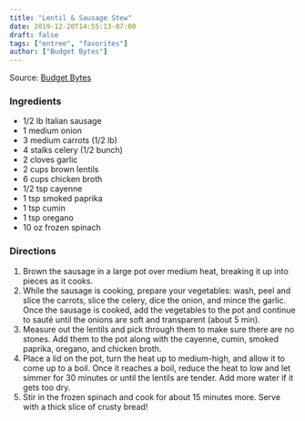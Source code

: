 ```yaml
---
title: "Lentil & Sausage Stew"
date: 2019-12-20T14:55:13-07:00
draft: false
tags: ["entree", "favorites"]
author: ["Budget Bytes"]
---
```


Source: [Budget Bytes](https://www.budgetbytes.com/lentil-sausage-stew/)

### Ingredients
- 1/2 lb Italian sausage
- 1 medium onion
- 3 medium carrots (1/2 lb)
- 4 stalks celery (1/2 bunch)
- 2 cloves garlic 
- 2 cups brown lentils
- 6 cups chicken broth
- 1/2 tsp cayenne
- 1 tsp smoked paprika
- 1 tsp cumin
- 1 tsp oregano
- 10 oz frozen spinach

### Directions
1. Brown the sausage in a large pot over medium heat, breaking it up into pieces as it cooks.
1. While the sausage is cooking, prepare your vegetables: wash, peel and slice the carrots, slice the celery, dice the onion, and mince the garlic. Once the sausage is cooked, add the vegetables to the pot and continue to sauté until the onions are soft and transparent (about 5 min).
1. Measure out the lentils and pick through them to make sure there are no stones. Add them to the pot along with the cayenne, cumin, smoked paprika, oregano, and chicken broth.
1. Place a lid on the pot, turn the heat up to medium-high, and allow it to come up to a boil. Once it reaches a boil, reduce the heat to low and let simmer for 30 minutes or until the lentils are tender. Add more water if it gets too dry. 
1. Stir in the frozen spinach and cook for about 15 minutes more. Serve with a thick slice of crusty bread!